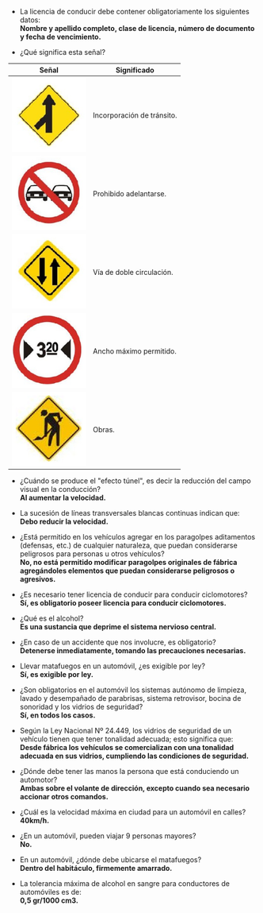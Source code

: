 - La licencia de conducir debe contener obligatoriamente los siguientes datos:  
**Nombre y apellido completo, clase de licencia, número de documento y fecha de vencimiento.**

- ¿Qué significa esta señal?

| Señal        | Significado  |
| ------------ | ------------ |
| <img src="images/9010b8ac22c879652888e68ff5503570e24a3996.jpg" width="150px"> | Incorporación de tránsito. |
| <img src="images/027b8890a45d74fa189dddace2be93bcdb608860.jpg" width="150px"> | Prohibido adelantarse. |
| <img src="images/7397a50e0c74821029f1e2a274cbf169fe1cdbdd.jpg" width="150px"> | Vía de doble circulación. |
| <img src="images/5e68f7b09c983b5b89463df29e5a79870453b008.jpg" width="150px"> | Ancho máximo permitido. |
| <img src="images/7ec7b8779865c78dc5d1431c16ef04c6173be64e.jpg" width="150px"> | Obras. |

- ¿Cuándo se produce el "efecto túnel", es decir la reducción del campo visual en la conducción?  
**Al aumentar la velocidad.**

- La sucesión de líneas transversales blancas continuas indican que:  
**Debo reducir la velocidad.**

- ¿Está permitido en los vehículos agregar en los paragolpes aditamentos (defensas, etc.) de cualquier naturaleza, que puedan considerarse peligrosos para personas u otros vehículos?  
**No, no está permitido modificar paragolpes originales de fábrica agregándoles elementos que puedan considerarse peligrosos o agresivos.**

- ¿Es necesario tener licencia de conducir para conducir ciclomotores?  
**Sí, es obligatorio poseer licencia para conducir ciclomotores.**

- ¿Qué es el alcohol?  
**Es una sustancia que deprime el sistema nervioso central.**

- ¿En caso de un accidente que nos involucre, es obligatorio?  
**Detenerse inmediatamente, tomando las precauciones necesarias.**

- Llevar matafuegos en un automóvil, ¿es exigible por ley?  
**Sí, es exigible por ley.**

- ¿Son obligatorios en el automóvil los sistemas autónomo de limpieza, lavado y desempañado de parabrisas, sistema retrovisor, bocina de sonoridad y los vidrios de seguridad?  
**Sí, en todos los casos.**

- Según la Ley Nacional Nº 24.449, los vidrios de seguridad de un vehículo tienen que tener tonalidad adecuada; esto significa que:  
**Desde fábrica los vehículos se comercializan con una tonalidad adecuada en sus vidrios, cumpliendo las condiciones de seguridad.**

- ¿Dónde debe tener las manos la persona que está conduciendo un automotor?  
**Ambas sobre el volante de dirección, excepto cuando sea necesario accionar otros comandos.**

- ¿Cuál es la velocidad máxima en ciudad para un automóvil en calles?  
**40km/h.**

- ¿En un automóvil, pueden viajar 9 personas mayores?  
**No.**

- En un automóvil, ¿dónde debe ubicarse el matafuegos?  
**Dentro del habitáculo, firmemente amarrado.**

- La tolerancia máxima de alcohol en sangre para conductores de automóviles es de:  
**0,5 gr/1000 cm3.**
